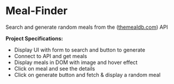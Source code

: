 # Meal-Finder

Search and generate random meals from the ([themealdb.com](https://www.themealdb.com/)) API

**Project Specifications:**

- Display UI with form to search and button to generate
- Connect to API and get meals
- Display meals in DOM with image and hover effect
- Click on meal and see the details
- Click on generate button and fetch & display a random meal
